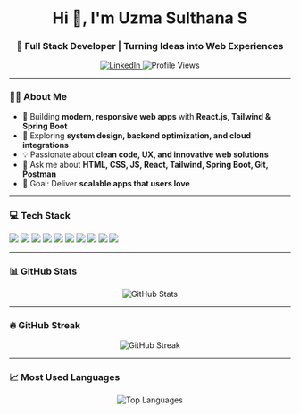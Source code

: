 <h1 align="center">Hi 👋, I'm Uzma Sulthana S</h1>
<h3 align="center">🚀 Full Stack Developer | Turning Ideas into Web Experiences</h3>

<p align="center">
  <a href="https://www.linkedin.com/in/uzma-sulthana-s" target="_blank">
    <img src="https://img.shields.io/badge/LinkedIn-Connect-blue?style=flat&logo=linkedin" alt="LinkedIn" />
  </a>
  <img src="https://komarev.com/ghpvc/?username=uzma-sulthana-s&label=Profile%20views&color=0e75b6&style=flat" alt="Profile Views" />
</p>

---

### 👩‍💻 About Me
- 🔭 Building **modern, responsive web apps** with **React.js, Tailwind & Spring Boot**  
- 🌱 Exploring **system design, backend optimization, and cloud integrations**  
- 💡 Passionate about **clean code, UX, and innovative web solutions**  
- 💬 Ask me about **HTML, CSS, JS, React, Tailwind, Spring Boot, Git, Postman**  
- 🎯 Goal: Deliver **scalable apps that users love**

---

### 💻 Tech Stack
<p align="left">
  <img src="https://img.shields.io/badge/HTML5-E34F26?style=flat&logo=html5&logoColor=white" />
  <img src="https://img.shields.io/badge/CSS3-1572B6?style=flat&logo=css3&logoColor=white" />
  <img src="https://img.shields.io/badge/JavaScript-F7DF1E?style=flat&logo=javascript&logoColor=black" />
  <img src="https://img.shields.io/badge/ReactJS-61DAFB?style=flat&logo=react&logoColor=black" />
  <img src="https://img.shields.io/badge/TailwindCSS-06B6D4?style=flat&logo=tailwind-css&logoColor=white" />
  <img src="https://img.shields.io/badge/Spring%20Boot-6DB33F?style=flat&logo=spring&logoColor=white" />
  <img src="https://img.shields.io/badge/Git-F05032?style=flat&logo=git&logoColor=white" />
  <img src="https://img.shields.io/badge/GitHub-181717?style=flat&logo=github&logoColor=white" />
  <img src="https://img.shields.io/badge/Eclipse-2C2255?style=flat&logo=eclipseide&logoColor=white" />
  <img src="https://img.shields.io/badge/Postman-FF6C37?style=flat&logo=postman&logoColor=white" />
</p>

---

### 📊 GitHub Stats
<p align="center">
  <img src="https://github-readme-stats.vercel.app/api?username=uzma-sulthana-s&show_icons=true&theme=radical" alt="GitHub Stats" />
</p>

---

### 🔥 GitHub Streak
<p align="center">
  <img src="https://github-readme-streak-stats.herokuapp.com/?user=uzma-sulthana-s&theme=radical" alt="GitHub Streak" />
</p>

---

### 📈 Most Used Languages
<p align="center">
  <img src="https://github-readme-stats.vercel.app/api/top-langs/?username=uzma-sulthana-s&layout=compact&theme=radical" alt="Top Languages" />
</p>
